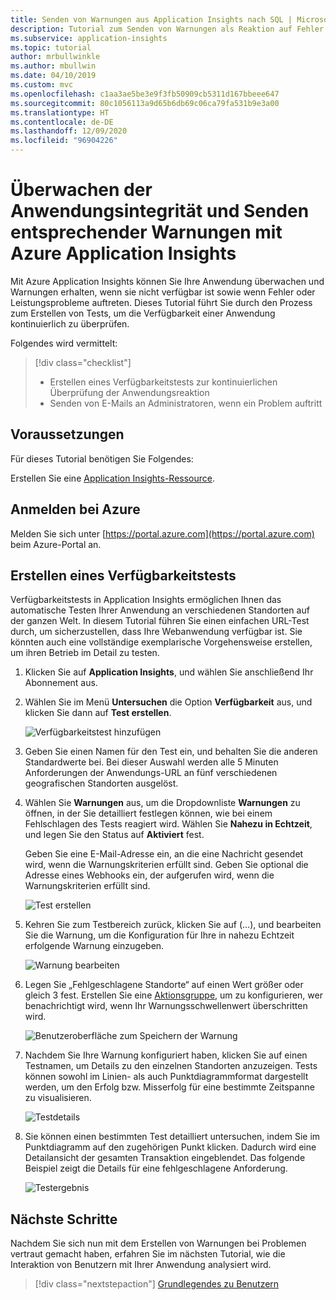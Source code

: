 ```yaml
---
title: Senden von Warnungen aus Application Insights nach SQL | Microsoft-Dokumentation
description: Tutorial zum Senden von Warnungen als Reaktion auf Fehler in der Anwendung mithilfe von Azure Application Insights
ms.subservice: application-insights
ms.topic: tutorial
author: mrbullwinkle
ms.author: mbullwin
ms.date: 04/10/2019
ms.custom: mvc
ms.openlocfilehash: c1aa3ae5be3e9f3fb50909cb5311d167bbeee647
ms.sourcegitcommit: 80c1056113a9d65b6db69c06ca79fa531b9e3a00
ms.translationtype: HT
ms.contentlocale: de-DE
ms.lasthandoff: 12/09/2020
ms.locfileid: "96904226"
---
```

# <a name="monitor-and-alert-on-application-health-with-azure-application-insights"></a>Überwachen der Anwendungsintegrität und Senden entsprechender Warnungen mit Azure Application Insights

Mit Azure Application Insights können Sie Ihre Anwendung überwachen und Warnungen erhalten, wenn sie nicht verfügbar ist sowie wenn Fehler oder Leistungsprobleme auftreten.  Dieses Tutorial führt Sie durch den Prozess zum Erstellen von Tests, um die Verfügbarkeit einer Anwendung kontinuierlich zu überprüfen.

Folgendes wird vermittelt:

> [!div class="checklist"]
> * Erstellen eines Verfügbarkeitstests zur kontinuierlichen Überprüfung der Anwendungsreaktion
> * Senden von E-Mails an Administratoren, wenn ein Problem auftritt

## <a name="prerequisites"></a>Voraussetzungen

Für dieses Tutorial benötigen Sie Folgendes:

Erstellen Sie eine [Application Insights-Ressource](../app/create-new-resource.md).

## <a name="sign-in-to-azure"></a>Anmelden bei Azure

Melden Sie sich unter [https://portal.azure.com](https://portal.azure.com) beim Azure-Portal an.

## <a name="create-availability-test"></a>Erstellen eines Verfügbarkeitstests

Verfügbarkeitstests in Application Insights ermöglichen Ihnen das automatische Testen Ihrer Anwendung an verschiedenen Standorten auf der ganzen Welt.   In diesem Tutorial führen Sie einen einfachen URL-Test durch, um sicherzustellen, dass Ihre Webanwendung verfügbar ist.  Sie könnten auch eine vollständige exemplarische Vorgehensweise erstellen, um ihren Betrieb im Detail zu testen. 

1. Klicken Sie auf **Application Insights**, und wählen Sie anschließend Ihr Abonnement aus.  

2. Wählen Sie im Menü **Untersuchen** die Option **Verfügbarkeit** aus, und klicken Sie dann auf **Test erstellen**.

    ![Verfügbarkeitstest hinzufügen](media/tutorial-alert/add-test-001.png)

3. Geben Sie einen Namen für den Test ein, und behalten Sie die anderen Standardwerte bei.  Bei dieser Auswahl werden alle 5 Minuten Anforderungen der Anwendungs-URL an fünf verschiedenen geografischen Standorten ausgelöst.

4. Wählen Sie **Warnungen** aus, um die Dropdownliste **Warnungen** zu öffnen, in der Sie detailliert festlegen können, wie bei einem Fehlschlagen des Tests reagiert wird. Wählen Sie **Nahezu in Echtzeit**, und legen Sie den Status auf **Aktiviert** fest.

    Geben Sie eine E-Mail-Adresse ein, an die eine Nachricht gesendet wird, wenn die Warnungskriterien erfüllt sind.  Geben Sie optional die Adresse eines Webhooks ein, der aufgerufen wird, wenn die Warnungskriterien erfüllt sind.

    ![Test erstellen](media/tutorial-alert/create-test-001.png)

5. Kehren Sie zum Testbereich zurück, klicken Sie auf (...), und bearbeiten Sie die Warnung, um die Konfiguration für Ihre in nahezu Echtzeit erfolgende Warnung einzugeben.

    ![Warnung bearbeiten](media/tutorial-alert/edit-alert-001.png)

6. Legen Sie „Fehlgeschlagene Standorte“ auf einen Wert größer oder gleich 3 fest. Erstellen Sie eine [Aktionsgruppe](../platform/action-groups.md), um zu konfigurieren, wer benachrichtigt wird, wenn Ihr Warnungsschwellenwert überschritten wird.

    ![Benutzeroberfläche zum Speichern der Warnung](media/tutorial-alert/save-alert-001.png)

7. Nachdem Sie Ihre Warnung konfiguriert haben, klicken Sie auf einen Testnamen, um Details zu den einzelnen Standorten anzuzeigen. Tests können sowohl im Linien- als auch Punktdiagrammformat dargestellt werden, um den Erfolg bzw. Misserfolg für eine bestimmte Zeitspanne zu visualisieren.

    ![Testdetails](media/tutorial-alert/test-details-001.png)

8. Sie können einen bestimmten Test detailliert untersuchen, indem Sie im Punktdiagramm auf den zugehörigen Punkt klicken. Dadurch wird eine Detailansicht der gesamten Transaktion eingeblendet. Das folgende Beispiel zeigt die Details für eine fehlgeschlagene Anforderung.

    ![Testergebnis](media/tutorial-alert/test-result-001.png)
  
## <a name="next-steps"></a>Nächste Schritte

Nachdem Sie sich nun mit dem Erstellen von Warnungen bei Problemen vertraut gemacht haben, erfahren Sie im nächsten Tutorial, wie die Interaktion von Benutzern mit Ihrer Anwendung analysiert wird.

> [!div class="nextstepaction"]
> [Grundlegendes zu Benutzern](./tutorial-users.md)


